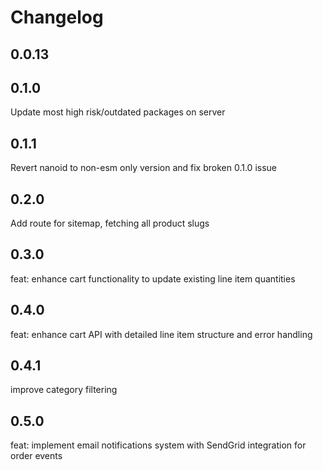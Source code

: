 # Changelog

## 0.0.13

## 0.1.0

Update most high risk/outdated packages on server

## 0.1.1

Revert nanoid to non-esm only version and fix broken 0.1.0 issue

## 0.2.0

Add route for sitemap, fetching all product slugs

## 0.3.0

feat: enhance cart functionality to update existing line item quantities

## 0.4.0

feat: enhance cart API with detailed line item structure and error handling

## 0.4.1

improve category filtering

## 0.5.0

feat: implement email notifications system with SendGrid integration for order events
